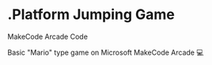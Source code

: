 # .Platform Jumping Game
MakeCode Arcade Code

Basic "Mario" type game on Microsoft MakeCode Arcade :computer:
